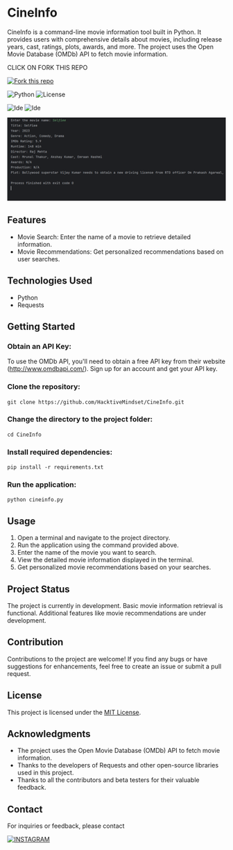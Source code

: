 # CineInfo

CineInfo is a command-line movie information tool built in Python. It provides users with comprehensive details about movies, including release years, cast, ratings, plots, awards, and more. The project uses the Open Movie Database (OMDb) API to fetch movie information.

CLICK ON FORK THIS REPO

[![Fork this repo](https://img.shields.io/badge/Fork%20this%20repo-%E2%86%92-blue.svg)](https://github.com/HacktiveMindset/CineInfo/fork)

![Python](https://img.shields.io/badge/Python-3.11-blue.svg)
![License](https://img.shields.io/badge/License-MIT-yellow.svg)

![Ide](https://img.shields.io/badge/PyCharm-000000.svg?&style=for-the-badge&logo=PyCharm&logoColor=white)
![Ide](https://img.shields.io/badge/Made%20with-OMDB_API-orange?style=for-the-badge&logo=Jupyter)

![CineInfo Screenshot](cineinfo-screenshot.png) 

## Features

- Movie Search: Enter the name of a movie to retrieve detailed information.
- Movie Recommendations: Get personalized recommendations based on user searches.

## Technologies Used

- Python
- Requests

## Getting Started
### Obtain an API Key:

   To use the OMDb API, you'll need to obtain a free API key from their website (http://www.omdbapi.com/). Sign up for an account and get your API key.
### Clone the repository:

````
git clone https://github.com/HacktiveMindset/CineInfo.git
````
### Change the directory to the project folder:

````
cd CineInfo
````
### Install required dependencies:

```
pip install -r requirements.txt
```
### Run the application:

```
python cineinfo.py
```


## Usage

1. Open a terminal and navigate to the project directory.
2. Run the application using the command provided above.
3. Enter the name of the movie you want to search.
4. View the detailed movie information displayed in the terminal.
5. Get personalized movie recommendations based on your searches.

## Project Status

The project is currently in development. Basic movie information retrieval is functional. Additional features like movie recommendations are under development.

## Contribution

Contributions to the project are welcome! If you find any bugs or have suggestions for enhancements, feel free to create an issue or submit a pull request.

## License

This project is licensed under the [MIT License](LICENSE).

## Acknowledgments

- The project uses the Open Movie Database (OMDb) API to fetch movie information.
- Thanks to the developers of Requests and other open-source libraries used in this project.
- Thanks to all the contributors and beta testers for their valuable feedback.

## Contact

For inquiries or feedback, please contact

[![INSTAGRAM](https://img.shields.io/badge/Instagram-E4405F?style=for-the-badge&logo=instagram&logoColor=white)](https://www.instagram.com/piyush.mujmule)
